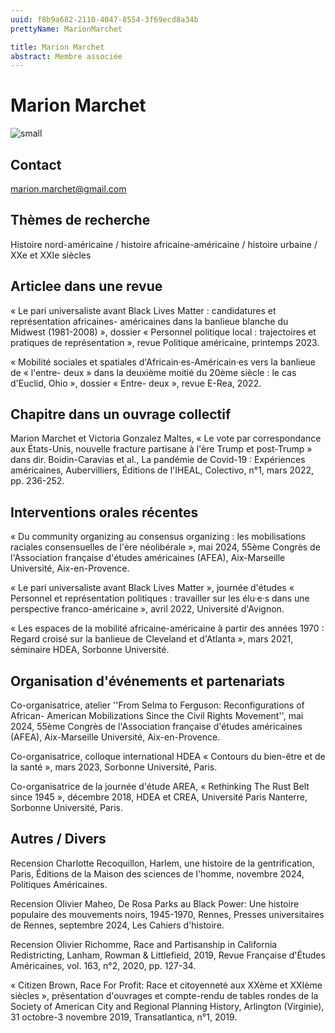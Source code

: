 ```yaml
---
uuid: f8b9a682-2110-4047-8554-3f69ecd8a34b
prettyName: MarionMarchet

title: Marion Marchet
abstract: Membre associée
---
```


# Marion Marchet
![small](photo_id_2_1.jpg)

## Contact

 marion.marchet@gmail.com

## Thèmes de recherche

 Histoire nord-américaine / histoire africaine-américaine / histoire urbaine / XXe et XXIe siècles

## Articlee dans une revue

 « Le pari universaliste avant Black Lives Matter : candidatures et représentation africaines- américaines dans la banlieue blanche du Midwest (1981-2008) », dossier « Personnel politique local : trajectoires et pratiques de représentation », revue Politique américaine, printemps 2023.

« Mobilité sociales et spatiales d'Africain·es-Américain·es vers la banlieue de « l'entre- deux » dans la deuxième moitié du 20ème siècle : le cas d'Euclid, Ohio », dossier « Entre- deux », revue E-Rea, 2022.

## Chapitre dans un ouvrage collectif

 Marion Marchet et Victoria Gonzalez Maltes, « Le vote par correspondance aux États-Unis, nouvelle fracture partisane à l'ère Trump et post-Trump » dans dir. Boidin-Caravias et al., La pandémie de Covid-19 : Expériences américaines, Aubervilliers, Éditions de l'IHEAL, Colectivo, n°1, mars 2022, pp. 236-252.

## Interventions orales récentes

 « Du community organizing au consensus organizing : les mobilisations raciales consensuelles de l'ère néolibérale », mai 2024, 55ème Congrès de l'Association française d'études américaines (AFEA), Aix-Marseille Université, Aix-en-Provence.

« Le pari universaliste avant Black Lives Matter », journée d'études « Personnel et représentation politiques : travailler sur les élu·e·s dans une perspective franco-américaine », avril 2022, Université d'Avignon.

« Les espaces de la mobilité africaine-américaine à partir des années 1970 : Regard croisé sur la banlieue de Cleveland et d'Atlanta », mars 2021, séminaire HDEA, Sorbonne Université.

## Organisation d'événements et partenariats

 Co-organisatrice, atelier ''From Selma to Ferguson: Reconfigurations of African- American Mobilizations Since the Civil Rights Movement'', mai 2024, 55ème Congrès de l'Association française d'études américaines (AFEA), Aix-Marseille Université, Aix-en-Provence.

Co-organisatrice, colloque international HDEA « Contours du bien-être et de la santé », mars 2023, Sorbonne Université, Paris. 

Co-organisatrice de la journée d'étude AREA, « Rethinking The Rust Belt since 1945 », décembre 2018, HDEA et CREA, Université Paris Nanterre, Sorbonne Université, Paris.

## Autres / Divers

 Recension Charlotte Recoquillon, Harlem, une histoire de la gentrification, Paris, Éditions de la Maison des sciences de l'homme, novembre 2024, Politiques Américaines.

Recension Olivier Maheo, De Rosa Parks au Black Power: Une histoire populaire des mouvements noirs, 1945-1970, Rennes, Presses universitaires de Rennes, septembre 2024, Les Cahiers d'histoire.

Recension Olivier Richomme, Race and Partisanship in California Redistricting, Lanham, Rowman & Littlefield, 2019, Revue Française d'Études Américaines, vol. 163, n°2, 2020, pp. 127-34.

« Citizen Brown, Race For Profit: Race et citoyenneté aux XXème et XXIème siècles », présentation d'ouvrages et compte-rendu de tables rondes de la Society of American City and Regional Planning History, Arlington (Virginie), 31 octobre-3 novembre 2019, Transatlantica, n°1, 2019.

